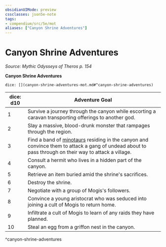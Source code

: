 ```yaml
---
obsidianUIMode: preview
cssclasses: json5e-note
tags:
- compendium/src/5e/mot
aliases: ["Canyon Shrine Adventures"]
---
```

# Canyon Shrine Adventures
*Source: Mythic Odysseys of Theros p. 154* 

**Canyon Shrine Adventures**

`dice: [](canyon-shrine-adventures-mot.md#^canyon-shrine-adventures)`

| dice: d10 | Adventure Goal |
|-----------|----------------|
| 1 | Survive a journey through the canyon while escorting a caravan transporting offerings to another god. |
| 2 | Slay a massive, blood-drunk monster that rampages through the region. |
| 3 | Find a band of [minotaurs](2-Mechanics/CLI/bestiary/monstrosity/minotaur.md) residing in the canyon and convince them to attack a gang of undead about to pass through on their way to attack a village. |
| 4 | Consult a hermit who lives in a hidden part of the canyon. |
| 5 | Retrieve an item buried amid the shrine's sacrifices. |
| 6 | Destroy the shrine. |
| 7 | Negotiate with a group of Mogis's followers. |
| 8 | Convince a young aristocrat who was seduced into joining a cult of Mogis to return home. |
| 9 | Infiltrate a cult of Mogis to learn of any raids they have planned. |
| 10 | Steal an egg from a griffon nest in the canyon. |
^canyon-shrine-adventures